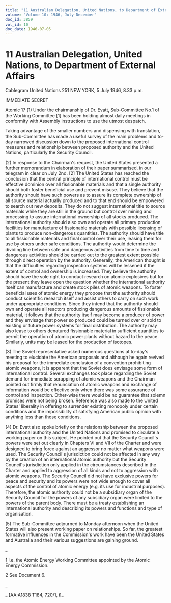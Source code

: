 ```yaml
---
title: "11 Australian Delegation, United Nations, to Department of External Affairs"
volume: "Volume 10: 1946, July-December"
doc_id: 3859
vol_id: 10
doc_date: 1946-07-05
---
```


# 11 Australian Delegation, United Nations, to Department of External Affairs

Cablegram United Nations 251 NEW YORK, 5 July 1946, 8.33 p.m.

IMMEDIATE SECRET

Atomic 17 (1) Under the chairmanship of Dr. Evatt, Sub-Committee No.1 of the Working Committee [1] has been holding almost daily meetings in conformity with Assembly instructions to use the utmost despatch.

Taking advantage of the smaller numbers and dispensing with translation, the Sub-Committee has made a useful survey of the main problems and to-day narrowed discussion down to the proposed international control measures and relationship between proposed authority and the United Nations, particularly the Security Council.

(2) In response to the Chairman's request, the United States presented a further memorandum in elaboration of their paper summarised. in our telegram in clear on July 2nd. [2] The United States has reached the conclusion that the central principle of international control must be effective dominion over all fissionable materials and that a single authority should both foster beneficial use and prevent misuse. They believe that the authority should have such powers as to assure its complete ownership of all source material actually produced and to that end should be empowered to search out new deposits. They do not suggest international title to source materials while they are still in the ground but control over mining and processing to assure international ownership of all stocks produced. The international authority should also own and operate all primary production facilities for manufacture of fissionable materials with possible licensing of plants to produce non-dangerous quantities. The authority should have title to all fissionable materials and final control over their use, leasing them for use by others under safe conditions. The authority would determine the dividing line between safe and dangerous activities from time to time and dangerous activities should be carried out to the greatest extent possible through direct operation by the authority. Generally, the American thought is that the difficulties regarding inspection systems will be lessened if the extent of control and ownership is increased. They believe the authority should have the sole right to conduct research on atomic explosives but for the present they leave open the question whether the international authority itself can manufacture and create stock piles of atomic weapons. To foster beneficial uses of atomic energy they propose that the authority should conduct scientific research itself and assist others to carry on such work under appropriate conditions. Since they intend that the authority should own and operate all reactors producing dangerous amounts of fissionable material, it follows that the authority itself may become a producer of power and they envisage that power so produced could be turned over or sold to existing or future power systems for final distribution. The authority may also lease to others denatured fissionable material in sufficient quantities to permit the operation of atomic power plants without hazard to the peace. Similarly, units may be leased for the production of isotopes.

(3) The Soviet representative asked numerous questions at to-day's meeting to elucidate the American proposals and although he again revived his proposal for the immediate conclusion of a convention prohibiting atomic weapons, it is apparent that the Soviet does envisage some form of international control. Several exchanges took place regarding the Soviet demand for immediate scrapping of atomic weapons and the Chairman pointed out firmly that renunciation of atomic weapons and exchange of information would be effective only when there was some assurance of control and inspection. Other-wise there would be no guarantee that solemn promises were not being broken. Reference was also made to the United States' liberality in offering to surrender existing monopoly under certain conditions and the impossibility of satisfying American public opinion with anything less than those conditions.

(4) Dr. Evatt also spoke briefly on the relationship between the proposed international authority and the United Nations and promised to circulate a working paper on this subject. He pointed out that the Security Council's powers were set out clearly in Chapters VI and VII of the Charter and were designed to bring force against an aggressor no matter what weapons were used. The Security Council's jurisdiction could not be affected in any way by the creation of an international atomic authority but the Security Council's jurisdiction only applied in the circumstances described in the Charter and applied to aggression of all kinds and not to aggression with atomic weapons. The Security Council did not have exclusive powers for peace and security and its powers were not wide enough to cover all aspects of the control of atomic energy (e.g. its use for industrial purposes). Therefore, the atomic authority could not be a subsidiary organ of the Security Council for the powers of any subsidiary organ were limited to the powers of the parent body. There must be a treaty establishing an international authority and describing its powers and functions and type of organisation.

(5) The Sub-Committee adjourned to Monday afternoon when the United States will also present working paper on relationships. So far, the greatest formative influences in the Commission's work have been the United States and Australia and their various suggestions are gaining ground.

_

1 i.e. the Atomic Energy Working Committee appointed by the Atomic Energy Commission.

2 See Document 6.

_

_ [AA:A1838 T184, 720/1, i]_
